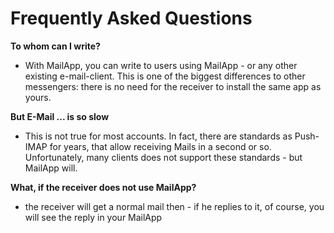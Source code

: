 Frequently Asked Questions
================================================================================

**To whom can I write?**

- With MailApp, you can write to users using MailApp - or any other existing
  e-mail-client.  This is one of the biggest differences to other messengers:
  there is no need for the receiver to install the same app as yours.
  
**But E-Mail ... is so slow**

- This is not true for most accounts. In fact, there are standards as Push-IMAP
  for years, that allow receiving Mails in a second or so.  
  Unfortunately, many clients does not support these standards - but MailApp 
  will.

**What, if the receiver does not use MailApp?**

- the receiver will get a normal mail then - if he replies to it, of course,
  you will see the reply in your MailApp

